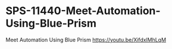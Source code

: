 # SPS-11440-Meet-Automation-Using-Blue-Prism
Meet Automation Using Blue Prism
https://youtu.be/XifdxlMhLqM
